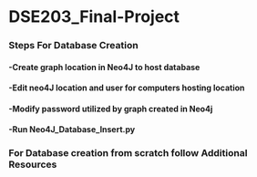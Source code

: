 # DSE203_Final-Project

### Steps For Database Creation
  #### -Create graph location in Neo4J to host database
  #### -Edit neo4J location and user for computers hosting location
  #### -Modify password utilized by graph created in Neo4j
  #### -Run Neo4J_Database_Insert.py
  
### For Database creation from scratch follow Additional Resources
